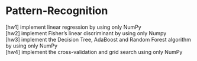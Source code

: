 # Pattern-Recognition

[hw1] implement linear regression by using only NumPy  
[hw2] implement Fisher’s linear discriminant by using only Numpy  
[hw3] implement the Decision Tree, AdaBoost and Random Forest algorithm by using only NumPy  
[hw4] implement the cross-validation and grid search using only NumPy
